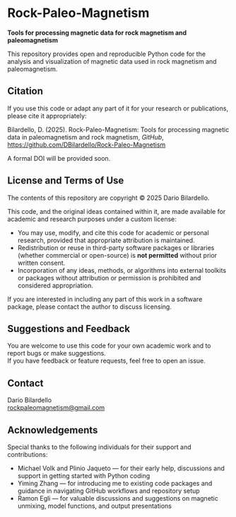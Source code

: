 # Rock-Paleo-Magnetism

**Tools for processing magnetic data for rock magnetism and paleomagnetism**

This repository provides open and reproducible Python code for the analysis and visualization of magnetic data used in rock magnetism and paleomagnetism.

## Citation

If you use this code or adapt any part of it for your research or publications, please cite it appropriately:

Bilardello, D. (2025). Rock-Paleo-Magnetism: Tools for processing magnetic data in paleomagnetism and rock magnetism, *GitHub*, https://github.com/DBilardello/Rock-Paleo-Magnetism

A formal DOI will be provided soon.

## License and Terms of Use

The contents of this repository are copyright © 2025 Dario Bilardello.

This code, and the original ideas contained within it, are made available for academic and research purposes under a custom license:

- You may use, modify, and cite this code for academic or personal research, provided that appropriate attribution is maintained.
- Redistribution or reuse in third-party software packages or libraries (whether commercial or open-source) is **not permitted** without prior written consent.
- Incorporation of any ideas, methods, or algorithms into external toolkits or packages without attribution or permission is prohibited and considered appropriation.

If you are interested in including any part of this work in a software package, please contact the author to discuss licensing.

## Suggestions and Feedback  

You are welcome to use this code for your own academic work and to report bugs or make suggestions.  
If you have feedback or feature requests, feel free to open an issue.

## Contact

Dario Bilardello  
rockpaleomagnetism@gmail.com

## Acknowledgements

Special thanks to the following individuals for their support and contributions:
- Michael Volk and Plinio Jaqueto — for their early help, discussions and support in getting started with Python coding
- Yiming Zhang — for introducing me to existing code packages and guidance in navigating GitHub workflows and repository setup
- Ramon Egli — for valuable discussions and suggestions on magnetic unmixing, model functions, and output presentations